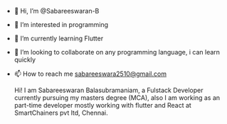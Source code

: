 - 👋 Hi, I’m @Sabareeswaran-B
- 👀 I’m interested in programming
- 🌱 I’m currently learning Flutter
- 💞️ I’m looking to collaborate on any programming language, i can learn quickly
- 📫 How to reach me sabareeswara2510@gmail.com

  Hi! I am Sabareeswaran Balasubramaniam, a Fulstack Developer currently pursuing my masters degree (MCA),
  also I am working as an part-time developer mostly working with flutter and React at SmartChainers pvt ltd, Chennai.

<!---
Sabareeswaran-B/Sabareeswaran-B is a ✨ special ✨ repository because its `README.md` (this file) appears on your GitHub profile.
You can click the Preview link to take a look at your changes.
--->
